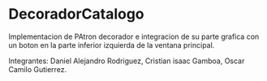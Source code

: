 # DecoradorCatalogo

Implementacion de PAtron decorador e integracion de su parte grafica con un boton en la parte inferior izquierda de la ventana principal.

Integrantes:
Daniel Alejandro Rodriguez,
Cristian isaac Gamboa,
Oscar Camilo Gutierrez.

